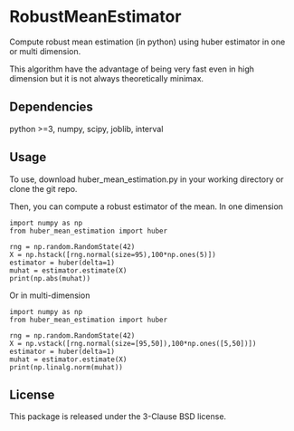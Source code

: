 # RobustMeanEstimator
Compute robust mean estimation (in python) using huber estimator in one or multi dimension.

This algorithm have the advantage of being very fast even in high dimension but it is not always theoretically minimax.

## Dependencies 
python >=3, numpy, scipy, joblib, interval

## Usage
To use, download huber_mean_estimation.py in your working directory or clone 
the git repo.

Then, you can compute a robust estimator of the mean. 
In one dimension

    import numpy as np
    from huber_mean_estimation import huber

    rng = np.random.RandomState(42)
    X = np.hstack([rng.normal(size=95),100*np.ones(5)])
    estimator = huber(delta=1)
    muhat = estimator.estimate(X)
    print(np.abs(muhat))

Or in multi-dimension

    import numpy as np
    from huber_mean_estimation import huber

    rng = np.random.RandomState(42)
    X = np.vstack([rng.normal(size=[95,50]),100*np.ones([5,50])])
    estimator = huber(delta=1)
    muhat = estimator.estimate(X)
    print(np.linalg.norm(muhat))

## License
This package is released under the 3-Clause BSD license.
